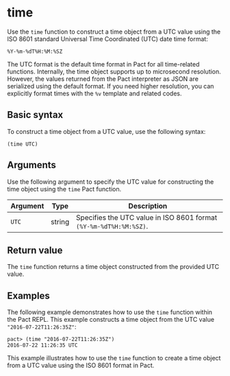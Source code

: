 # time

Use the `time` function to construct a time object from a UTC value using the ISO 8601 standard Universal Time Coordinated (UTC) date time format: 

```text
%Y-%m-%dT%H:%M:%SZ
```

The UTC format is the default time format in Pact for all time-related functions.
Internally, the time object supports up to microsecond resolution.
However, the values returned from the Pact interpreter as JSON are serialized using the default format. 
If you need higher resolution, you can explicitly format times with the `%v` template and related codes.

## Basic syntax

To construct a time object from a UTC value, use the following syntax:

```pact
(time UTC)
```

## Arguments

Use the following argument to specify the UTC value for constructing the time object using the `time` Pact function.

| Argument | Type | Description |
| --- | --- | --- |
| `UTC` | string | Specifies the UTC value in ISO 8601 format `(%Y-%m-%dT%H:%M:%SZ)`. |

## Return value

The `time` function returns a time object constructed from the provided UTC value.

## Examples

The following example demonstrates how to use the `time` function within the Pact REPL. 
This example constructs a time object from the UTC value `"2016-07-22T11:26:35Z"`:

```pact
pact> (time "2016-07-22T11:26:35Z")
2016-07-22 11:26:35 UTC
```

This example illustrates how to use the `time` function to create a time object from a UTC value using the ISO 8601 format in Pact.
